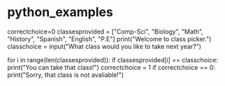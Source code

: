 # python_examples
correctchoice=0
classesprovided = ["Comp-Sci", "Biology", "Math", "History", "Spanish", "English", "P.E"]
print("Welcome to class picker.")
classchoice = input("What class would you like to take next year?")

for i in range(len(classesprovided)):
	if classesprovided[i] == classchoice:
		print("You can take that class!")
		correctchoice = 1
if correctchoice == 0:
    print("Sorry, that class is not avaliable!")

  
  
